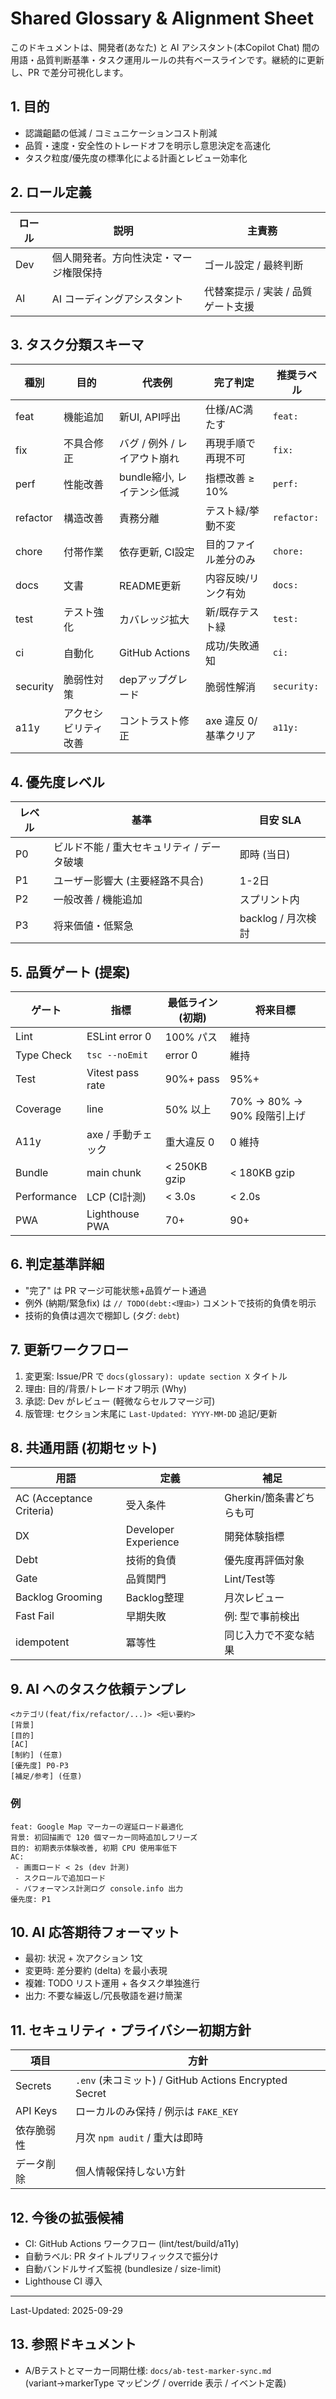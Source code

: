# Shared Glossary & Alignment Sheet

このドキュメントは、開発者(あなた) と AI アシスタント(本Copilot Chat) 間の用語・品質判断基準・タスク運用ルールの共有ベースラインです。継続的に更新し、PR で差分可視化します。

## 1. 目的

- 認識齟齬の低減 / コミュニケーションコスト削減
- 品質・速度・安全性のトレードオフを明示し意思決定を高速化
- タスク粒度/優先度の標準化による計画とレビュー効率化

## 2. ロール定義

| ロール | 説明                                   | 主責務                             |
| ------ | -------------------------------------- | ---------------------------------- |
| Dev    | 個人開発者。方向性決定・マージ権限保持 | ゴール設定 / 最終判断              |
| AI     | AI コーディングアシスタント            | 代替案提示 / 実装 / 品質ゲート支援 |

## 3. タスク分類スキーマ

| 種別     | 目的                 | 代表例                       | 完了判定              | 推奨ラベル  |
| -------- | -------------------- | ---------------------------- | --------------------- | ----------- |
| feat     | 機能追加             | 新UI, API呼出                | 仕様/AC満たす         | `feat:`     |
| fix      | 不具合修正           | バグ / 例外 / レイアウト崩れ | 再現手順で再現不可    | `fix:`      |
| perf     | 性能改善             | bundle縮小, レイテンシ低減   | 指標改善 ≥ 10%        | `perf:`     |
| refactor | 構造改善             | 責務分離                     | テスト緑/挙動不変     | `refactor:` |
| chore    | 付帯作業             | 依存更新, CI設定             | 目的ファイル差分のみ  | `chore:`    |
| docs     | 文書                 | README更新                   | 内容反映/リンク有効   | `docs:`     |
| test     | テスト強化           | カバレッジ拡大               | 新/既存テスト緑       | `test:`     |
| ci       | 自動化               | GitHub Actions               | 成功/失敗通知         | `ci:`       |
| security | 脆弱性対策           | depアップグレード            | 脆弱性解消            | `security:` |
| a11y     | アクセシビリティ改善 | コントラスト修正             | axe 違反 0/基準クリア | `a11y:`     |

## 4. 優先度レベル

| レベル | 基準                                       | 目安 SLA           |
| ------ | ------------------------------------------ | ------------------ |
| P0     | ビルド不能 / 重大セキュリティ / データ破壊 | 即時 (当日)        |
| P1     | ユーザー影響大 (主要経路不具合)            | 1-2日              |
| P2     | 一般改善 / 機能追加                        | スプリント内       |
| P3     | 将来価値・低緊急                           | backlog / 月次検討 |

## 5. 品質ゲート (提案)

| ゲート      | 指標               | 最低ライン(初期) | 将来目標                   |
| ----------- | ------------------ | ---------------- | -------------------------- |
| Lint        | ESLint error 0     | 100% パス        | 維持                       |
| Type Check  | `tsc --noEmit`     | error 0          | 維持                       |
| Test        | Vitest pass rate   | 90%+ pass        | 95%+                       |
| Coverage    | line               | 50% 以上         | 70% → 80% → 90% 段階引上げ |
| A11y        | axe / 手動チェック | 重大違反 0       | 0 維持                     |
| Bundle      | main chunk         | < 250KB gzip     | < 180KB gzip               |
| Performance | LCP (CI計測)       | < 3.0s           | < 2.0s                     |
| PWA         | Lighthouse PWA     | 70+              | 90+                        |

## 6. 判定基準詳細

- "完了" は PR マージ可能状態+品質ゲート通過
- 例外 (納期/緊急fix) は `// TODO(debt:<理由>)` コメントで技術的負債を明示
- 技術的負債は週次で棚卸し (タグ: `debt`)

## 7. 更新ワークフロー

1. 変更案: Issue/PR で `docs(glossary): update section X` タイトル
2. 理由: 目的/背景/トレードオフ明示 (Why)
3. 承認: Dev がレビュー (軽微ならセルフマージ可)
4. 版管理: セクション末尾に `Last-Updated: YYYY-MM-DD` 追記/更新

## 8. 共通用語 (初期セット)

| 用語                     | 定義                 | 補足                     |
| ------------------------ | -------------------- | ------------------------ |
| AC (Acceptance Criteria) | 受入条件             | Gherkin/箇条書どちらも可 |
| DX                       | Developer Experience | 開発体験指標             |
| Debt                     | 技術的負債           | 優先度再評価対象         |
| Gate                     | 品質関門             | Lint/Test等              |
| Backlog Grooming         | Backlog整理          | 月次レビュー             |
| Fast Fail                | 早期失敗             | 例: 型で事前検出         |
| idempotent               | 冪等性               | 同じ入力で不変な結果     |

## 9. AI へのタスク依頼テンプレ

```
<カテゴリ(feat/fix/refactor/...)> <短い要約>
[背景]
[目的]
[AC]
[制約] (任意)
[優先度] P0-P3
[補足/参考] (任意)
```

### 例

```
feat: Google Map マーカーの遅延ロード最適化
背景: 初回描画で 120 個マーカー同時追加しフリーズ
目的: 初期表示体験改善, 初期 CPU 使用率低下
AC:
 - 画面ロード < 2s (dev 計測)
 - スクロールで追加ロード
 - パフォーマンス計測ログ console.info 出力
優先度: P1
```

## 10. AI 応答期待フォーマット

- 最初: 状況 + 次アクション 1文
- 変更時: 差分要約 (delta) を最小表現
- 複雑: TODO リスト運用 + 各タスク単独進行
- 出力: 不要な繰返し/冗長敬語を避け簡潔

## 11. セキュリティ・プライバシー初期方針

| 項目       | 方針                                                  |
| ---------- | ----------------------------------------------------- |
| Secrets    | `.env` (未コミット) / GitHub Actions Encrypted Secret |
| API Keys   | ローカルのみ保持 / 例示は `FAKE_KEY`                  |
| 依存脆弱性 | 月次 `npm audit` / 重大は即時                         |
| データ削除 | 個人情報保持しない方針                                |

## 12. 今後の拡張候補

- CI: GitHub Actions ワークフロー (lint/test/build/a11y)
- 自動ラベル: PR タイトルプリフィックスで振分け
- 自動バンドルサイズ監視 (bundlesize / size-limit)
- Lighthouse CI 導入

---

Last-Updated: 2025-09-29

## 13. 参照ドキュメント

- A/Bテストとマーカー同期仕様: `docs/ab-test-marker-sync.md` (variant→markerType マッピング / override 表示 / イベント定義)
